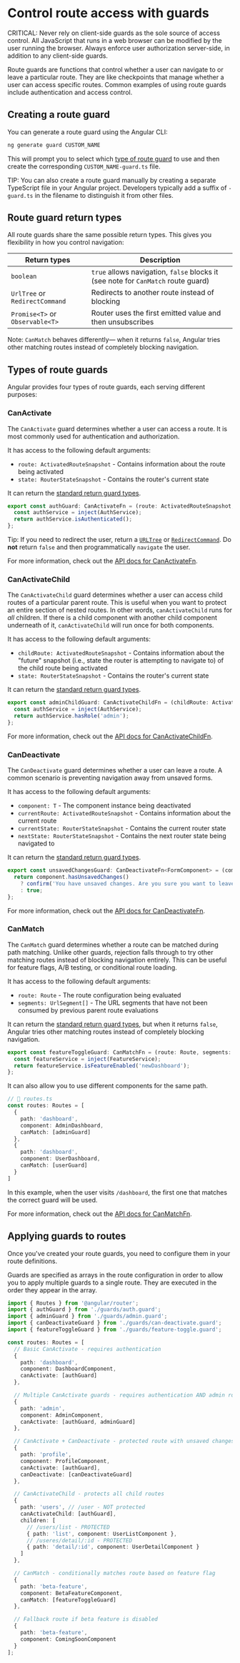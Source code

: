 # Control route access with guards

CRITICAL: Never rely on client-side guards as the sole source of access control. All JavaScript that runs in a web browser can be modified by the user running the browser. Always enforce user authorization server-side, in addition to any client-side guards.

Route guards are functions that control whether a user can navigate to or leave a particular route. They are like checkpoints that manage whether a user can access specific routes. Common examples of using route guards include authentication and access control.

## Creating a route guard

You can generate a route guard using the Angular CLI:

```bash
ng generate guard CUSTOM_NAME
```

This will prompt you to select which [type of route guard](#types-of-route-guards) to use and then create the corresponding `CUSTOM_NAME-guard.ts` file.

TIP: You can also create a route guard manually by creating a separate TypeScript file in your Angular project. Developers typically add a suffix of `-guard.ts` in the filename to distinguish it from other files.

## Route guard return types

All route guards share the same possible return types. This gives you flexibility in how you control navigation:

| Return types                    | Description                                                                       |
| ------------------------------- | --------------------------------------------------------------------------------- |
| `boolean`                       | `true` allows navigation, `false` blocks it (see note for `CanMatch` route guard) |
| `UrlTree` or `RedirectCommand`  | Redirects to another route instead of blocking                                    |
| `Promise<T>` or `Observable<T>` | Router uses the first emitted value and then unsubscribes                         |

Note: `CanMatch` behaves differently— when it returns `false`, Angular tries other matching routes instead of completely blocking navigation.

## Types of route guards

Angular provides four types of route guards, each serving different purposes:

<docs-pill-row>
  <docs-pill href="#canactivate" title="CanActivate"/>
  <docs-pill href="#canactivatechild" title="CanActivateChild"/>
  <docs-pill href="#candeactivate" title="CanDeactivate"/>
  <docs-pill href="#canmatch" title="CanMatch"/>
</docs-pill-row>

### CanActivate

The `CanActivate` guard determines whether a user can access a route. It is most commonly used for authentication and authorization.

It has access to the following default arguments:

- `route: ActivatedRouteSnapshot` - Contains information about the route being activated
- `state: RouterStateSnapshot` - Contains the router's current state

It can return the [standard return guard types](#route-guard-return-types).

```ts
export const authGuard: CanActivateFn = (route: ActivatedRouteSnapshot, state: RouterStateSnapshot) => {
  const authService = inject(AuthService);
  return authService.isAuthenticated();
};
```

Tip: If you need to redirect the user, return a [`URLTree`](api/router/UrlTree) or [`RedirectCommand`](api/router/RedirectCommand). Do **not** return `false` and then programmatically `navigate` the user.

For more information, check out the [API docs for CanActivateFn](api/router/CanActivateFn).

### CanActivateChild

The `CanActivateChild` guard determines whether a user can access child routes of a particular parent route. This is useful when you want to protect an entire section of nested routes. In other words, `canActivateChild` runs for _all_ children. If there is a child component with another child component underneath of it, `canActivateChild` will run once for both components.

It has access to the following default arguments:

- `childRoute: ActivatedRouteSnapshot` - Contains information about the "future" snapshot (i.e., state the router is attempting to navigate to) of the child route being activated
- `state: RouterStateSnapshot` - Contains the router's current state

It can return the [standard return guard types](#route-guard-return-types).

```ts
export const adminChildGuard: CanActivateChildFn = (childRoute: ActivatedRouteSnapshot, state: RouterStateSnapshot) => {
  const authService = inject(AuthService);
  return authService.hasRole('admin');
};
```

For more information, check out the [API docs for CanActivateChildFn](api/router/CanActivateChildFn).

### CanDeactivate

The `CanDeactivate` guard determines whether a user can leave a route. A common scenario is preventing navigation away from unsaved forms.

It has access to the following default arguments:

- `component: T` - The component instance being deactivated
- `currentRoute: ActivatedRouteSnapshot` - Contains information about the current route
- `currentState: RouterStateSnapshot` - Contains the current router state
- `nextState: RouterStateSnapshot` - Contains the next router state being navigated to

It can return the [standard return guard types](#route-guard-return-types).

```ts
export const unsavedChangesGuard: CanDeactivateFn<FormComponent> = (component: FormComponent, currentRoute: ActivatedRouteSnapshot, currentState: RouterStateSnapshot, nextState: RouterStateSnapshot) => {
  return component.hasUnsavedChanges()
    ? confirm('You have unsaved changes. Are you sure you want to leave?')
    : true;
};
```

For more information, check out the [API docs for CanDeactivateFn](api/router/CanDeactivateFn).

### CanMatch

The `CanMatch` guard determines whether a route can be matched during path matching. Unlike other guards, rejection falls through to try other matching routes instead of blocking navigation entirely. This can be useful for feature flags, A/B testing, or conditional route loading.

It has access to the following default arguments:

- `route: Route` - The route configuration being evaluated
- `segments: UrlSegment[]` - The URL segments that have not been consumed by previous parent route evaluations

It can return the [standard return guard types](#route-guard-return-types), but when it returns `false`, Angular tries other matching routes instead of completely blocking navigation.

```ts
export const featureToggleGuard: CanMatchFn = (route: Route, segments: UrlSegment[]) => {
  const featureService = inject(FeatureService);
  return featureService.isFeatureEnabled('newDashboard');
};
```

It can also allow you to use different components for the same path.

```ts
// 📄 routes.ts
const routes: Routes = [
  {
    path: 'dashboard',
    component: AdminDashboard,
    canMatch: [adminGuard]
  },
  {
    path: 'dashboard',
    component: UserDashboard,
    canMatch: [userGuard]
  }
]
```

In this example, when the user visits `/dashboard`, the first one that matches the correct guard will be used.

For more information, check out the [API docs for CanMatchFn](api/router/CanMatchFn).

## Applying guards to routes

Once you've created your route guards, you need to configure them in your route definitions.

Guards are specified as arrays in the route configuration in order to allow you to apply multiple guards to a single route. They are executed in the order they appear in the array.

```ts
import { Routes } from '@angular/router';
import { authGuard } from './guards/auth.guard';
import { adminGuard } from './guards/admin.guard';
import { canDeactivateGuard } from './guards/can-deactivate.guard';
import { featureToggleGuard } from './guards/feature-toggle.guard';

const routes: Routes = [
  // Basic CanActivate - requires authentication
  {
    path: 'dashboard',
    component: DashboardComponent,
    canActivate: [authGuard]
  },

  // Multiple CanActivate guards - requires authentication AND admin role
  {
    path: 'admin',
    component: AdminComponent,
    canActivate: [authGuard, adminGuard]
  },

  // CanActivate + CanDeactivate - protected route with unsaved changes check
  {
    path: 'profile',
    component: ProfileComponent,
    canActivate: [authGuard],
    canDeactivate: [canDeactivateGuard]
  },

  // CanActivateChild - protects all child routes
  {
    path: 'users', // /user - NOT protected
    canActivateChild: [authGuard],
    children: [
      // /users/list - PROTECTED
      { path: 'list', component: UserListComponent },
      // /useres/detail/:id - PROTECTED
      { path: 'detail/:id', component: UserDetailComponent }
    ]
  },

  // CanMatch - conditionally matches route based on feature flag
  {
    path: 'beta-feature',
    component: BetaFeatureComponent,
    canMatch: [featureToggleGuard]
  },

  // Fallback route if beta feature is disabled
  {
    path: 'beta-feature',
    component: ComingSoonComponent
  }
];
```
